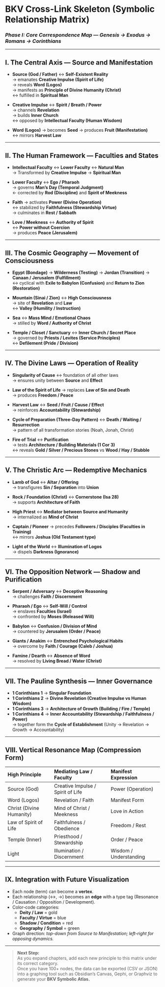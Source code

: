 # **BKV Cross-Link Skeleton (Symbolic Relationship Matrix)**
### *Phase I: Core Correspondence Map — Genesis → Exodus → Romans → Corinthians*

---

## **I. The Central Axis — Source and Manifestation**

- **Source (God / Father)** ↔ **Self-Existent Reality**  
  → emanates **Creative Impulse (Spirit of Life)**  
  → reveals **Word (Logos)**  
  → manifests as **Principle of Divine Humanity (Christ)**  
  ↔ fulfilled in **Spiritual Man**

- **Creative Impulse** ↔ **Spirit / Breath / Power**  
  → channels **Revelation**  
  → builds **Inner Church**  
  ↔ opposed by **Intellectual Faculty (Human Wisdom)**  

- **Word (Logos)** → becomes **Seed** → produces **Fruit (Manifestation)**  
  ↔ mirrors **Harvest Law**

---

## **II. The Human Framework — Faculties and States**

- **Intellectual Faculty** ↔ **Lower Faculty** ↔ **Natural Man**  
  → Transformed by **Creative Impulse** → **Spiritual Man**

- **Lower Faculty** ↔ **Ego / Pharaoh**  
  → governs **Man’s Day (Temporal Judgment)**  
  ← corrected by **Rod (Discipline)** and **Spirit of Meekness**

- **Faith** → activates **Power (Divine Operation)**  
  ↔ stabilized by **Faithfulness (Stewardship Virtue)**  
  → culminates in **Rest / Sabbath**

- **Love / Meekness** ↔ **Authority of Spirit**  
  ↔ **Power without Coercion**  
  → produces **Peace (Jerusalem)**

---

## **III. The Cosmic Geography — Movement of Consciousness**

- **Egypt (Bondage)** → **Wilderness (Testing)** → **Jordan (Transition)** → **Canaan / Jerusalem (Fulfillment)**  
  ↔ cyclical with **Exile to Babylon (Confusion)** and **Return to Zion (Restoration)**

- **Mountain (Sinai / Zion)** ↔ **High Consciousness**  
  → site of **Revelation** and **Law**  
  ↔ **Valley (Humility / Instruction)**

- **Sea** ↔ **Mass Mind / Emotional Chaos**  
  → stilled by **Word / Authority of Christ**  

- **Temple / Closet / Sanctuary** ↔ **Inner Church / Secret Place**  
  → governed by **Priests / Levites (Service Principles)**  
  ↔ **Defilement (Pride / Division)**

---

## **IV. The Divine Laws — Operation of Reality**

- **Singularity of Cause** ↔ foundation of all other laws  
  → ensures unity between **Source** and **Effect**

- **Law of the Spirit of Life** → replaces **Law of Sin and Death**  
  → produces **Freedom / Peace**

- **Harvest Law** ↔ **Seed / Fruit / Cause / Effect**  
  → reinforces **Accountability (Stewardship)**

- **Cycle of Preparation (Three-Day Pattern)** ↔ **Death / Waiting / Resurrection**  
  → pattern of all transformation stories (Noah, Jonah, Christ)

- **Fire of Trial** ↔ **Purification**  
  → tests **Architecture / Building Materials (1 Cor 3)**  
  ↔ reveals **Gold / Silver / Precious Stones** vs **Wood / Hay / Stubble**

---

## **V. The Christic Arc — Redemptive Mechanics**

- **Lamb of God** ↔ **Altar / Offering**  
  → transfigures **Sin / Separation** into **Union**

- **Rock / Foundation (Christ)** ↔ **Cornerstone (Isa 28)**  
  → supports **Architecture of Faith**

- **High Priest** ↔ **Mediator between Source and Humanity**  
  → internalized as **Mind of Christ**

- **Captain / Pioneer** → precedes **Followers / Disciples (Faculties in Training)**  
  ↔ mirrors **Joshua (Old Testament type)**

- **Light of the World** ↔ **Illumination of Logos**  
  → dispels **Darkness (Ignorance)**

---

## **VI. The Opposition Network — Shadow and Purification**

- **Serpent / Adversary** ↔ **Deceptive Reasoning**  
  → challenges **Faith / Discernment**

- **Pharaoh / Ego** ↔ **Self-Will / Control**  
  → enslaves **Faculties (Israel)**  
  → confronted by **Moses (Released Will)**

- **Babylon** ↔ **Confusion / Division of Mind**  
  → countered by **Jerusalem (Order / Peace)**

- **Giants / Anakim** ↔ **Entrenched Psychological Habits**  
  → overcome by **Faith / Courage (Caleb / Joshua)**

- **Famine / Dearth** ↔ **Absence of Word**  
  → resolved by **Living Bread / Water (Christ)**

---

## **VII. The Pauline Synthesis — Inner Governance**

- **1 Corinthians 1** → **Singular Foundation**  
- **1 Corinthians 2** → **Divine Revelation (Creative Impulse vs Human Wisdom)**  
- **1 Corinthians 3** → **Architecture of Growth (Building / Fire / Temple)**  
- **1 Corinthians 4** → **Inner Accountability (Stewardship / Faithfulness / Power)**  
  → together form the **Cycle of Establishment** (Unity → Revelation → Growth → Accountability)

---

## **VIII. Vertical Resonance Map (Compression Form)**

| **High Principle** | **Mediating Law / Faculty** | **Manifest Expression** |
| :--- | :--- | :--- |
| Source (God) | Creative Impulse / Spirit of Life | Power (Operation) |
| Word (Logos) | Revelation / Faith | Manifest Form |
| Christ (Divine Humanity) | Mind of Christ / Meekness | Love in Action |
| Law of Spirit of Life | Faithfulness / Obedience | Freedom / Rest |
| Temple (Inner) | Priesthood / Stewardship | Order / Peace |
| Light | Illumination / Discernment | Wisdom / Understanding |

---

## **IX. Integration with Future Visualization**

- Each node (term) can become a **vertex**.  
- Each relationship (↔, →) becomes an **edge** with a type tag (Resonance / Causation / Opposition / Development).  
- Color-code categories:  
  - **Deity / Law** = gold  
  - **Faculty / Virtue** = blue  
  - **Shadow / Condition** = red  
  - **Geography / Symbol** = green  
- Graph direction: *top-down from Source to Manifestation; left-right for opposing dynamics.*

---

> **Next Step:**  
> As you expand chapters, add each new principle to this matrix under its correct category.  
> Once you have 100+ nodes, the data can be exported (CSV or JSON) into a graphing tool such as Obsidian’s Canvas, Gephi, or Graphviz to generate your **BKV Symbolic Atlas.**
